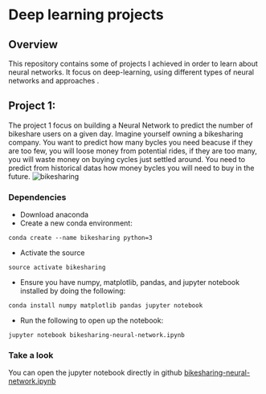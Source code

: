 # Deep learning projects

## Overview 

This repository contains some of projects I achieved  in order to learn about neural networks. It focus on deep-learning, using different types of neural networks and approaches .

## Project 1:

The project 1 focus on building a Neural Network to predict the number of bikeshare users on a given day. Imagine yourself owning a bikesharing company. You want to predict how many bycles you need beacuse if they are too few, you will loose money from potential rides, if they are too many, you will waste money on buying cycles just settled around.  You need to predict from historical datas how money bycles you will need to buy in the future.
![bikesharing](https://github.com/virt87/DeepLearning/blob/master/Bikeshare-neural-network/bikesharing.png)

### Dependencies

* Download anaconda
* Create a new conda environment:
```
conda create --name bikesharing python=3
```
* Activate the source
```
source activate bikesharing
```
* Ensure you have numpy, matplotlib, pandas, and jupyter notebook installed by doing the following:
```
conda install numpy matplotlib pandas jupyter notebook
```
* Run the following to open up the notebook:
```
jupyter notebook bikesharing-neural-network.ipynb
```
### Take a look
You can open the jupyter notebook directly in github [bikesharing-neural-network.ipynb](https://github.com/virt87/DeepLearning/blob/master/Bikeshare-neural-network/bikesharing-neural-network.ipynb)
